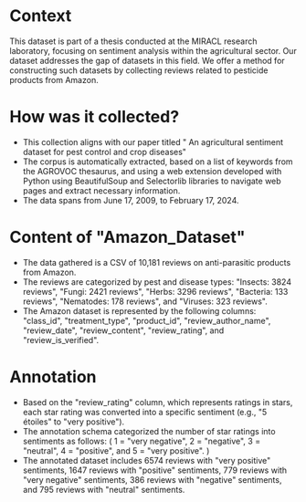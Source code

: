 # Context
This dataset is part of a thesis conducted at the MIRACL research laboratory, focusing on sentiment analysis within the agricultural sector. Our dataset addresses the gap of datasets in this field.  We offer a method for constructing such datasets by collecting reviews  related to pesticide products from Amazon.

# How was it collected?
- This collection aligns with our paper titled " An agricultural sentiment dataset for pest control and crop diseases"
- The corpus is automatically extracted, based on a list of keywords from the AGROVOC thesaurus, and using a web extension developed with Python using BeautifulSoup and Selectorlib libraries to navigate web pages and extract necessary information.
- The data spans from June 17, 2009, to February 17, 2024.

# Content of "Amazon_Dataset"
- The data gathered is a CSV of 10,181 reviews on anti-parasitic products from Amazon.
- The reviews are categorized by pest and disease types: "Insects: 3824 reviews", "Fungi: 2421 reviews", "Herbs: 3296 reviews", "Bacteria: 133 reviews", "Nematodes: 178 reviews", and "Viruses: 323 reviews".
- The Amazon dataset is represented by the following columns: "class_id", "treatment_type", "product_id", "review_author_name", "review_date", "review_content", "review_rating", and "review_is_verified".
  
# Annotation  
- Based on the "review_rating" column, which represents ratings in stars, each star rating was converted into a specific sentiment (e.g., "5 étoiles" to "very positive").
- The annotation schema categorized the number of star ratings into sentiments as follows: ( 1 = "very negative", 2 = "negative", 3 = "neutral", 4 = "positive", and 5 = "very positive". )
- The annotated dataset includes 6574 reviews with "very positive" sentiments, 1647 reviews with "positive" sentiments, 779 reviews with "very negative" sentiments, 386 reviews with "negative" sentiments, and 795 reviews with "neutral" sentiments.
